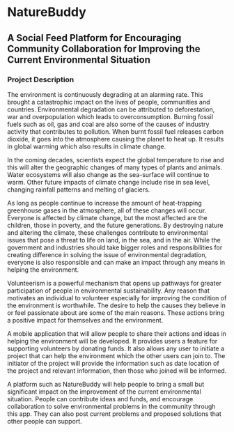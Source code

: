 # NatureBuddy
## A Social Feed Platform for Encouraging Community Collaboration for Improving the Current Environmental Situation 

### Project Description

The environment is continuously degrading at an alarming rate. This brought a catastrophic impact on the lives of people, communities and countries. Environmental degradation can be attributed to deforestation, war and overpopulation which leads to overconsumption. Burning fossil fuels such as oil, gas and coal are also some of the causes of industry activity that contributes to pollution. When burnt fossil fuel releases carbon dioxide, it goes into the atmosphere causing the planet to heat up. It results in global warming which also results in climate change.


In the coming decades, scientists expect the global temperature to rise and this will alter the geographic changes of many types of plants and animals. Water ecosystems will also change as the sea-surface will continue to warm. Other future impacts of climate change include rise in sea level, changing rainfall patterns and melting of glaciers. 

As long as people continue to increase the amount of heat-trapping greenhouse gases in the atmosphere, all of these changes will occur. Everyone is affected by climate change, but the most affected are the children, those in poverty, and the future generations. By destroying nature and altering the climate, these challenges contribute to environmental issues that pose a threat to life on land, in the sea, and in the air.  While the government and industries should take bigger roles and responsibilities for creating difference in solving the issue of environmental degradation, everyone is also responsible and can make an impact through any means in helping the environment. 

Volunteerism is a powerful mechanism that opens up pathways for greater participation of people in environmental sustainability. Any reason that motivates an individual to volunteer especially for improving the condition of the environment is worthwhile. The desire to help the causes they believe in or feel passionate about are some of the main reasons. These actions bring a positive impact for themselves and the environment. 
	
 A mobile application that will allow people to share their actions and ideas in helping the environment will be developed. It provides users a feature for supporting volunteers by donating funds. It also allows any user to initiate a project that can help the environment which the other users can join to. The initiator of the project will provide the information such as date location of the project and relevant information, then those who joined will be informed. 
        
        
A platform such as NatureBuddy will help people to bring a small but significant impact on the improvement of the current environmental situation. People can contribute ideas and funds, and encourage collaboration to solve environmental problems in the community  through this app. They can also post current problems and proposed solutions that other people can support.

